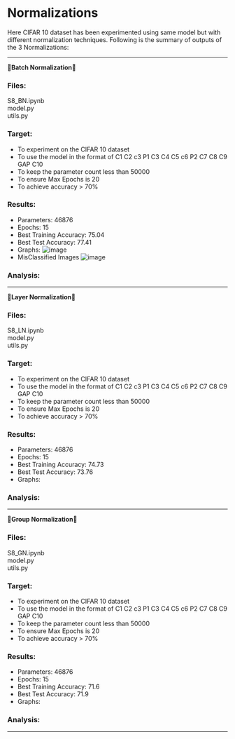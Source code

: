 # Normalizations

Here CIFAR 10 dataset has been experimented using same model but with different normalization techniques.
Following is the summary of outputs of the 3 Normalizations:

---------------------------------------------------------------------------------------------------------------------------------------------------------------------
&#x1F537;**Batch Normalization**&#x1F537;

### Files:
S8_BN.ipynb\
model.py\
utils.py

### Target:
* To experiment on the CIFAR 10 dataset
* To use the model in the format of C1 C2 c3 P1 C3 C4 C5 c6 P2 C7 C8 C9 GAP C10 
* To keep the parameter count less than 50000
* To ensure Max Epochs is 20
* To achieve accuracy > 70%

### Results:
* Parameters: 46876
* Epochs: 15
* Best Training Accuracy: 75.04
* Best Test Accuracy: 77.41
* Graphs:
![image](https://github.com/nanekja/tsai/assets/12238843/e0a4534a-b33a-49ac-91a8-0f7b828767f5)
* MisClassified Images
![image](https://github.com/nanekja/tsai/assets/12238843/d87c4d64-a375-4fd5-823f-edcf821c5725)


### Analysis:


---------------------------------------------------------------------------------------------------------------------------------------------------------------------
&#x1F537;**Layer Normalization**&#x1F537;

### Files:
S8_LN.ipynb\
model.py\
utils.py

### Target:
* To experiment on the CIFAR 10 dataset
* To use the model in the format of C1 C2 c3 P1 C3 C4 C5 c6 P2 C7 C8 C9 GAP C10 
* To keep the parameter count less than 50000
* To ensure Max Epochs is 20
* To achieve accuracy > 70%

### Results:
* Parameters: 46876
* Epochs: 15
* Best Training Accuracy: 74.73
* Best Test Accuracy: 73.76
* Graphs:


### Analysis:


---------------------------------------------------------------------------------------------------------------------------------------------------------------------
&#x1F537;**Group Normalization**&#x1F537;

### Files:
S8_GN.ipynb\
model.py\
utils.py

### Target:
* To experiment on the CIFAR 10 dataset
* To use the model in the format of C1 C2 c3 P1 C3 C4 C5 c6 P2 C7 C8 C9 GAP C10 
* To keep the parameter count less than 50000
* To ensure Max Epochs is 20
* To achieve accuracy > 70%

### Results:
* Parameters: 46876
* Epochs: 15
* Best Training Accuracy: 71.6
* Best Test Accuracy: 71.9
* Graphs:


### Analysis:


---------------------------------------------------------------------------------------------------------------------------------------------------------------------
